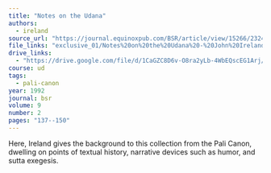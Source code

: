 ```yaml
---
title: "Notes on the Udana"
authors:
  - ireland
source_url: "https://journal.equinoxpub.com/BSR/article/view/15266/23244"
file_links: "exclusive_01/Notes%20on%20the%20Udana%20-%20John%20Ireland.pdf"
drive_links:
  - "https://drive.google.com/file/d/1CaGZC8D6v-O8ra2yLb-4WbEQscEG1Arj/view?usp=drivesdk"
course: ud
tags:
  - pali-canon
year: 1992
journal: bsr
volume: 9
number: 2
pages: "137--150"
---
```


Here, Ireland gives the background to this collection from the Pali Canon, dwelling on points of textual history, narrative devices such as humor, and sutta exegesis.
